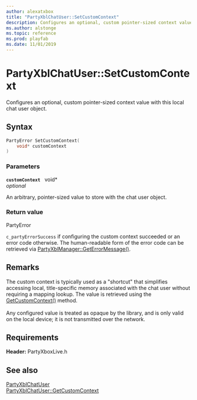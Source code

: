 ```yaml
---
author: alexatxbox
title: "PartyXblChatUser::SetCustomContext"
description: Configures an optional, custom pointer-sized context value with this local chat user object.
ms.author: alstonge
ms.topic: reference
ms.prod: playfab
ms.date: 11/01/2019
---
```


# PartyXblChatUser::SetCustomContext  

Configures an optional, custom pointer-sized context value with this local chat user object.  

## Syntax  
  
```cpp
PartyError SetCustomContext(  
    void* customContext  
)  
```  
  
### Parameters  
  
**`customContext`** &nbsp; void*  
*optional*  
  
An arbitrary, pointer-sized value to store with the chat user object.  
  
  
### Return value  
PartyError
  
```c_partyErrorSuccess``` if configuring the custom context succeeded or an error code otherwise. The human-readable form of the error code can be retrieved via [PartyXblManager::GetErrorMessage()](../../PartyXblManager/methods/partyxblmanager_geterrormessage.md).
  
## Remarks  
  
The custom context is typically used as a "shortcut" that simplifies accessing local, title-specific memory associated with the chat user without requiring a mapping lookup. The value is retrieved using the [GetCustomContext()](partyxblchatuser_getcustomcontext.md) method. <br /><br /> Any configured value is treated as opaque by the library, and is only valid on the local device; it is not transmitted over the network.
  
## Requirements  
  
**Header:** PartyXboxLive.h
  
## See also  
[PartyXblChatUser](../partyxblchatuser.md)  
[PartyXblChatUser::GetCustomContext](partyxblchatuser_getcustomcontext.md)
  
  
